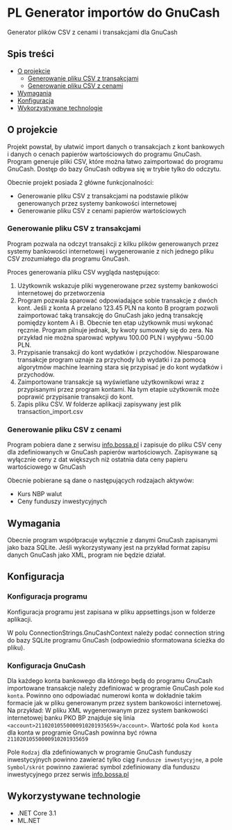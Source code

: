 # PL Generator importów do GnuCash 
Generator plików CSV z cenami i transakcjami dla GnuCash

## Spis treści

* [O projekcie](#o-projekcie)
  * [Generowanie pliku CSV z transakcjami](#generowanie-pliku-csv-z-transakcjami)
  * [Generowanie pliku CSV z cenami](#generowanie-pliku-csv-z-cenami)
* [Wymagania](#wymagania)
* [Konfiguracja](#konfiguracja)
* [Wykorzystywane technologie](#wykorzystywane-technologie)

## O projekcie
Projekt powstał, by ułatwić import danych o transakcjach z kont bankowych i danych o cenach papierów wartościowych do programu GnuCash.
Program generuje pliki CSV, które można łatwo zaimportować do programu GnuCash. Dostęp do bazy GnuCash odbywa się w trybie tylko do odczytu.

Obecnie projekt posiada 2 główne funkcjonalności: 
* Generowanie pliku CSV z transakcjami na podstawie plików generowanych przez systemy bankowości internetowej
* Generowanie pliku CSV z cenami papierów wartościowych

### Generowanie pliku CSV z transakcjami

Program pozwala na odczyt transakcji z kilku plików generowanych przez systemy bankowości internetowej i wygenerowanie z nich jednego pliku CSV zrozumiałego dla programu GnuCash.

Proces generowania pliku CSV wygląda następująco:
1. Użytkownik wskazuje pliki wygenerowane przez systemy bankowości internetowej do przetworzenia
2. Program pozwala sparować odpowiadające sobie transakcje z dwóch kont. Jeśli z konta A przelano 123.45 PLN na konto B program pozwoli zaimportować taką transakcję do GnuCash jako jedną transakcję pomiędzy kontem A i B.
Obecnie ten etap użytkownik musi wykonać ręcznie. Program pilnuje jednak, by kwoty sumowały się do zera. Na przykład nie można sparować wpływu 100.00 PLN i wypływu -50.00 PLN.
3. Przypisanie transakcji do kont wydatków i przychodów. Niesparowane transakcje program uznaje za przychody lub wydatki i za pomocą algorytmów machine learning stara się przypisać je do kont wydatków i przychodów.
4. Zaimportowane transakcje są wyświetlane użytkownikowi wraz z przypisanymi przez program kontami. Na tym etapie użytkownik może poprawić przypisanie transakcji do kont.
5. Zapis pliku CSV. W folderze aplikacji zapisywany jest plik transaction_import.csv

### Generowanie pliku CSV z cenami

Program pobiera dane z serwisu [info.bossa.pl](https://info.bossa.pl) i zapisuje do pliku CSV ceny dla zdefiniowanych w GnuCash papierów wartościowych.
Zapisywane są wyłącznie ceny z dat większych niż ostatnia data ceny papieru wartościowego w GnuCash

Obecnie pobierane są dane o następujących rodzajach aktywów:
* Kurs NBP walut
* Ceny funduszy inwestycyjnych

## Wymagania
Obecnie program współpracuje wyłącznie z danymi GnuCash zapisanymi jako baza SQLite. Jeśli wykorzystywany jest na przykład format zapisu danych GnuCash jako XML, program nie będzie działał.

## Konfiguracja

### Konfiguracja programu
Konfiguracja programu jest zapisana w pliku appsettings.json w folderze aplikacji.

W polu ConnectionStrings.GnuCashContext należy podać connection string do bazy SQLite programu GnuCash (odpowiednio sformatowana ścieżka do pliku).

### Konfiguracja GnuCash

Dla każdego konta bankowego dla którego będą do programu GnuCash importowane transakcje należy zdefiniować w programie GnuCash pole `Kod konta`.
Powinno ono odpowiadać numerowi konta w dokładnie takim formacie jak w pliku generowanym przez system bankowości internetowej.
Na przykład: W pliku XML wygenerowanym przez system bankowości internetowej banku PKO BP znajduje się linia `<account>21102010550000910201935659</account>`. 
Wartość pola `Kod konta` dla konta w programie GnuCash powinna być równa `21102010550000910201935659`

Pole `Rodzaj` dla zdefiniowanych w programie GnuCash funduszy inwestycyjnych powinno zawierać tylko ciąg `Fundusze inwestycyjne`, a pole `Symbol/skrót` powinno zawierać symbol 
zdefiniowany dla funduszu inwestycyjnego przez serwis [info.bossa.pl](https://info.bossa.pl)

## Wykorzystywane technologie
* .NET Core 3.1
* ML.NET
